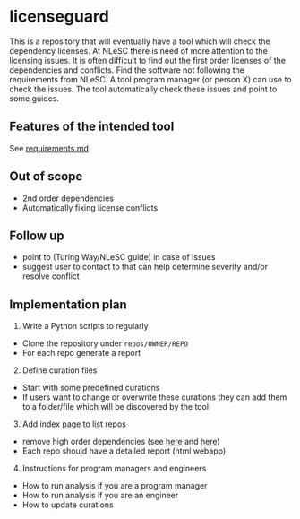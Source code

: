# licenseguard

This is a repository that will eventually have a tool which will check the dependency licenses.
At NLeSC there is need of more attention to the licensing issues. It is often difficult to find out the first order licenses of the dependencies and conflicts. 
Find the software not following the requirements from NLeSC.
A tool program manager (or person X) can use to check the issues. The tool automatically check these issues and point to some guides.

## Features of the intended tool

See [requirements.md](requirements.md)

## Out of scope

- 2nd order dependencies
- Automatically fixing license conflicts

## Follow up

- point to (Turing Way/NLeSC guide) in case of issues
- suggest user to contact to that can help determine severity and/or resolve conflict

## Implementation plan

1. Write a Python scripts to regularly
  - Clone the repository under `repos/OWNER/REPO`
  - For each repo generate a report
2. Define curation files
  - Start with some predefined curations
  - If users want to change or overwrite these curations they can add them to a folder/file which will be discovered by the tool
3. Add index page to list repos
  - remove high order dependencies (see [here](https://github.com/NLeSC/licenseguard/issues/13#issuecomment-834514303) and [here](https://github.com/oss-review-toolkit/ort/blob/e5b135df72f809563296912f99c59149571279a6/docs/config-file-ort-yml.md#excluding-paths))
  - Each repo should have a detailed report (html webapp)
4. Instructions for program managers and engineers
  - How to run analysis if you are a program manager
  - How to run analysis if you are an engineer
  - How to update curations
